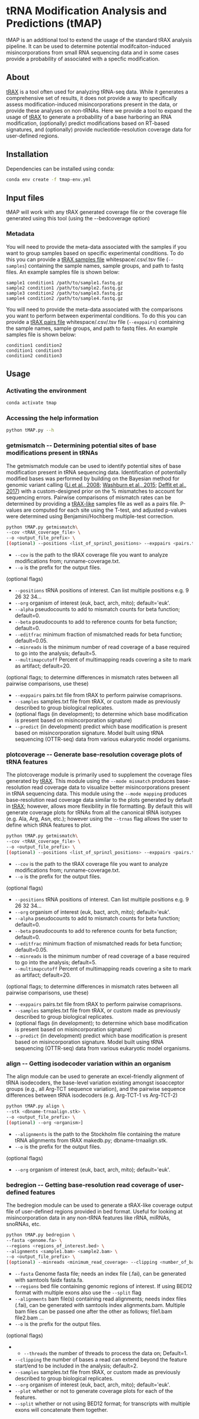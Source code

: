 # tRNA Modification Analysis and Predictions (tMAP)

tMAP is an additional tool to extend the usage of the standard tRAX analysis pipeline. It can be used to determine potential modifcaiton-induced misincorporations from small RNA sequencing data and in some cases provide a probability of associated with a specfic modification.

## About

[tRAX](https://github.com/UCSC-LoweLab/tRAX) is a tool often used for analyzing tRNA-seq data. While it generates a comprehensive set of results, it does not provide a way to specifically assess modification-induced misincorporations present in the data, or provide these analyses on non-tRNAs. Here we provide a tool to expand the usage of [tRAX](https://github.com/UCSC-LoweLab/tRAX) to generate a probability of a base harboring an RNA modification, (optionally) predict modifications based on RT-based signatures, and (optionally) provide nucleotide-resolution coverage data for user-defined regions.

## Installation

Dependencies can be installed using conda:

```bash
conda env create -f tmap-env.yml
```

## Input files

tMAP will work with any tRAX generated coverage file or the coverage file generated using this tool (using the --bedcoverage option)

### Metadata

You will need to provide the meta-data associated with the samples if you want to group samples based on specific experimental conditions. To do this you can provide a [tRAX samples file](http://trna.ucsc.edu/tRAX/#step-3-analyze-sequencing-data-for-gene-expression) whitespace/.csv/.tsv file (`--samples`) containing the sample names, sample groups, and path to fastq files. An example samples file is shown below:

```tsv
sample1 condition1 /path/to/sample1.fastq.gz
sample2 condition1 /path/to/sample2.fastq.gz
sample3 condition2 /path/to/sample3.fastq.gz
sample4 condition2 /path/to/sample4.fastq.gz
```

You will need to provide the meta-data associated with the comparisons you want to perform between experimental conditions. To do this you can provide a [tRAX pairs file](http://trna.ucsc.edu/tRAX/#step-3-analyze-sequencing-data-for-gene-expression) whitespace/.csv/.tsv file (`--exppairs`) containing the sample names, sample groups, and path to fastq files. An example samples file is shown below:

```tsv
condition1 condition2
condition1 condition3
condition2 condition3
```

## Usage

### Activating the environment

```bash
conda activate tmap
```

### Accessing the help information

```bash
python tMAP.py --h
```

### getmismatch -- Determining potential sites of base modifications present in tRNAs

The getmismatch module can be used to identify potential sites of base modification present in tRNA sequencing data. Identification of potentially modified bases was performed by building on the Bayesian method for genomic variant calling ([Li et al., 2008](https://www.ncbi.nlm.nih.gov/pmc/articles/PMC2577856/); [Washburn et al., 2015](https://www.ncbi.nlm.nih.gov/pmc/articles/PMC3959997/); [Deffit et al., 2017](https://elifesciences.org/articles/28625)) with a custom-designed prior on the % mismatches to account for sequencing errors. Pairwise comparisons of mismatch rates can be determined by providing a [tRAX-like](http://trna.ucsc.edu/tRAX/#step-3-analyze-sequencing-data-for-gene-expression) samples file as well as a pairs file. P-values are computed for each site using the T-test, and adjusted p-values were determined using Benjamini/Hochberg multiple-test correction.

```bash
python tMAP.py getmismatch\
--cov <tRAX_coverage_file> \
--o <output_file_prefix> \
[(optional) --positions <list_of_sprinzl_positions> --exppairs <pairs.txt> --samples <samples.txt> --org <organism> --alpha <mismatch_pseudocounts> --beta <reference_pseudocounts> --editfrac <minumum_edit_fraction> --minreads <minimum_read_coverage> --multimapcutoff <percent_multimap_coverage> --predict]
```
* `--cov` is the path to the tRAX coverage file you want to analyze modifications from; runname-coverage.txt.
* `--o`  is the prefix for the output files.

(optional flags)

* `--positions` tRNA positions of interest. Can list multiple positions e.g. 9 26 32 34...
* `--org` organism of interest (euk, bact, arch, mito); default='euk'.
* `--alpha` pseudocounts to add to mismatch counts for beta function; default=0.
* `--beta` pseudocounts to add to reference counts for beta function; default=0.
* `--editfrac` minimum fraction of mismatched reads for beta function; default=0.05.
* `--minreads` is the minimum number of read coverage of a base required to go into the analysis; default=5.
* `--multimapcutoff` Percent of multimapping reads covering a site to mark as artifact; default=20.
  
(optional flags; to determine differences in mismatch rates between all pairwise comparisons, use these)
  
* `--exppairs` pairs.txt file from tRAX to perform pairwise comaprisons.
* `--samples` samples.txt file from tRAX, or custom made as previously described to group biological replicates.
* (optional flags (in development); to determine which base modification is present based on misincorporation signature)
* `--predict` (in development) predict which base modification is present based on misincorporation signature. Model built using tRNA sequencing (OTTR-seq) data from various eukaryotic model organisms.

### plotcoverage -- Generate base-resolution coverage plots of tRNA features

The plotcoverage module is primarily used to supplement the coverage files generated by [tRAX](https://github.com/UCSC-LoweLab/tRAX). This module using the `--mode mismatch` produces base-resolution read coverage data to visualize better misincorporations present in tRNA sequencing data. This module using the `--mode mapping` produces base-resolution read coverage data similar to the plots generated by default in [tRAX](https://github.com/UCSC-LoweLab/tRAX); however, allows more flexibility in file formatting. By default this will generate coverage plots for tRNAs from all the canonical tRNA isotypes (e.g. Ala, Arg, Asn, etc.); however using the `--trnas`  flag allows the user to define which tRNA features to plot.

```bash
python tMAP.py getmismatch\
--cov <tRAX_coverage_file> \
--o <output_file_prefix> \
[(optional) --positions <list_of_sprinzl_positions> --exppairs <pairs.txt> --samples <samples.txt> --org <organism> --alpha <mismatch_pseudocounts> --beta <reference_pseudocounts> --editfrac <minumum_edit_fraction> --minreads <minimum_read_coverage> --multimapcutoff <percent_multimap_coverage> --predict]
```
* `--cov` is the path to the tRAX coverage file you want to analyze modifications from; runname-coverage.txt.
* `--o`  is the prefix for the output files.

(optional flags)

* `--positions` tRNA positions of interest. Can list multiple positions e.g. 9 26 32 34...
* `--org` organism of interest (euk, bact, arch, mito); default='euk'.
* `--alpha` pseudocounts to add to mismatch counts for beta function; default=0.
* `--beta` pseudocounts to add to reference counts for beta function; default=0.
* `--editfrac` minimum fraction of mismatched reads for beta function; default=0.05.
* `--minreads` is the minimum number of read coverage of a base required to go into the analysis; default=5.
* `--multimapcutoff` Percent of multimapping reads covering a site to mark as artifact; default=20.
  
(optional flags; to determine differences in mismatch rates between all pairwise comparisons, use these)
  
* `--exppairs` pairs.txt file from tRAX to perform pairwise comaprisons.
* `--samples` samples.txt file from tRAX, or custom made as previously described to group biological replicates.
* (optional flags (in development); to determine which base modification is present based on misincorporation signature)
* `--predict` (in development) predict which base modification is present based on misincorporation signature. Model built using tRNA sequencing (OTTR-seq) data from various eukaryotic model organisms.


### align -- Getting isodecoder variation within an organism

The align module can be used to generate an excel-friendly alignment of tRNA isodecoders, the base-level variation existing amongst isoacceptor groups (e.g., all Arg-TCT sequence variation), and the pairwise sequence differences between tRNA isodecoders (e.g. Arg-TCT-1 vs Arg-TCT-2)

```bash
python tMAP.py align \
--stk <dbname-trnaalign.stk> \
--o <output_file_prefix> \
[(optional) --org <organism>]
```

* `--alignments` is the path to the Stockholm file containing the mature tRNA alignments from tRAX makedb.py; dbname-trnaalign.stk.
* `--o`  is the prefix for the output files.
  
(optional flags)

* `--org` organism of interest (euk, bact, arch, mito); default='euk'.

### bedregion -- Getting base-resolution read coverage of user-defined features

The bedregion module can be used to generate a tRAX-like coverage output file of user-defined regions provided in bed format. Useful for looking at misincorporation data in any non-tRNA features like rRNA, miRNAs, snoRNAs, etc.

```bash
python tMAP.py bedregion \
--fasta <genome.fa> \
--regions <regions_of_interest.bed> \
--alignments <sample1.bam> <sample2.bam> \
--o <output_file_prefix> \
[(optional) --minreads <minimum_read_coverage> --clipping <number_of_bases> --samples <samples.txt> --org <organism> --plot --threads <number_of_threads>]
```

* `--fasta` Genome fasta file; needs an index file (.fai), can be generated with samtools faidx fasta.fa.
* `--regions` bed file containing genomic regions of interest. If using BED12 format with multiple exons also use the `--split` flag
* `--alignments` bam file(s) containing read alignments; needs index files (.fai), can be generated with samtools index alignments.bam. Multiple bam files can be passed one after the other as follows; file1.bam file2.bam ...
* `--o`  is the prefix for the output files.
  
(optional flags)

* * `--threads` the number of threads to process the data on; Default=1.
* `--clipping` the number of bases a read can extend beyond the feature start/end to be included in the analysis; default=2.
* `--samples` samples.txt file from tRAX, or custom made as previously described to group biological replicates.
* `--org` organism of interest (euk, bact, arch, mito); default='euk'.
* `--plot` whether or not to generate coverage plots for each of the features.
* `--split` whether or not using BED12 format; for transcripts with multiple exons will concatenate them together.
